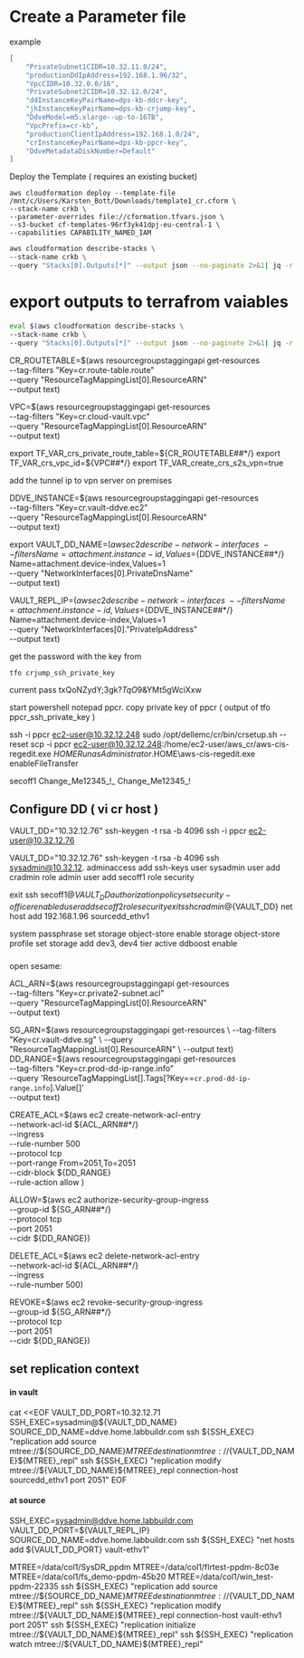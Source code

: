 
# Create a Parameter file
example
```json
[
    "PrivateSubnet1CIDR=10.32.11.0/24",	
    "productionDdIpAddress=192.168.1.96/32",
    "VpcCIDR=10.32.0.0/16",	
    "PrivateSubnet2CIDR=10.32.12.0/24",	
    "ddInstanceKeyPairName=dps-kb-ddcr-key",	
    "jhInstanceKeyPairName=dps-kb-crjump-key",	
    "DdveModel=m5.xlarge--up-to-16TB",	
    "VpcPrefix=cr-kb",	
    "productionClientIpAddress=192.168.1.0/24",	
    "crInstanceKeyPairName=dps-kb-ppcr-key",	
    "DdveMetadataDiskNumber=Default"
]
```







Deploy the Template ( requires an existing bucket)

```aws
aws cloudformation deploy --template-file /mnt/c/Users/Karsten_Bott/Downloads/template1_cr.cform \
--stack-name crkb \
--parameter-overrides file://cformation.tfvars.json \
--s3-bucket cf-templates-96rf3yk41dpj-eu-central-1 \
--capabilities CAPABILITY_NAMED_IAM
```
```bash
aws cloudformation describe-stacks \
--stack-name crkb \
--query "Stacks[0].Outputs[*]" --output json --no-paginate 2>&1| jq -r 'to_entries[] |  "\(.value.OutputKey)=\(.value.OutputValue)"'
```

# export outputs to terrafrom vaiables
```bash
eval $(aws cloudformation describe-stacks \
--stack-name crkb \
--query "Stacks[0].Outputs[*]" --output json --no-paginate 2>&1| jq -r 'to_entries[] |  "export TF_VAR_\(.value.OutputKey)=\(.value.OutputValue)"')
```




CR_ROUTETABLE=$(aws resourcegroupstaggingapi get-resources \
  --tag-filters "Key=cr.route-table.route" \
  --query "ResourceTagMappingList[0].ResourceARN" \
  --output text)

VPC=$(aws resourcegroupstaggingapi get-resources \
  --tag-filters "Key=cr.cloud-vault.vpc" \
  --query "ResourceTagMappingList[0].ResourceARN" \
  --output text)

export TF_VAR_crs_private_route_table=${CR_ROUTETABLE##*/}
export TF_VAR_crs_vpc_id=${VPC##*/}
export TF_VAR_create_crs_s2s_vpn=true

add the tunnel ip to vpn server on premises



DDVE_INSTANCE=$(aws resourcegroupstaggingapi get-resources \
  --tag-filters "Key=cr.vault-ddve.ec2" \
  --query "ResourceTagMappingList[0].ResourceARN" \
  --output text)


export VAULT_DD_NAME=$(aws ec2 describe-network-interfaces \
  --filters Name=attachment.instance-id,Values=${DDVE_INSTANCE##*/} Name=attachment.device-index,Values=1 \
  --query "NetworkInterfaces[0].PrivateDnsName" \
  --output text)


VAULT_REPL_IP=$(aws ec2 describe-network-interfaces \
--filters Name=attachment.instance-id,Values=${DDVE_INSTANCE##*/} Name=attachment.device-index,Values=1 \
  --query "NetworkInterfaces[0]."PrivateIpAddress" \
  --output text)

get the password with the key from 
```
tfo crjump_ssh_private_key
```

current pass txQoNZydY;3gk$?TqO$9&YMt5gWciXxw

start powershell
notepad ppcr.
copy private key of ppcr ( output of tfo ppcr_ssh_private_key )

ssh -i ppcr ec2-user@10.32.12.248
sudo /opt/dellemc/cr/bin/crsetup.sh --reset
scp -i ppcr ec2-user@10.32.12.248:/home/ec2-user/aws_cr/aws-cis-regedit.exe $HOME
Run as Administrator
.$HOME\aws-cis-regedit.exe enableFileTransfer

secoff1 Change_Me12345_!_
Change_Me12345_!




## Configure DD ( vi cr host )
VAULT_DD="10.32.12.76"
ssh-keygen -t rsa -b 4096
ssh -i ppcr ec2-user@10.32.12.76

VAULT_DD="10.32.12.76"
ssh-keygen -t rsa -b 4096
ssh sysadmin@10.32.12.
adminaccess add ssh-keys user sysadmin
user add cradmin role admin
user add secoff1 role security

exit
ssh secoff1@${VAULT_DD}
authorization policy set security-officer enabled
user add secoff2 role security
exit
ssh cradmin@${VAULT_DD}
net host add 192.168.1.96 sourcedd_ethv1

system passphrase set
storage object-store enable
storage object-store profile set
storage add dev3, dev4 tier active
ddboost enable



###

open sesame:

ACL_ARN=$(aws resourcegroupstaggingapi get-resources \
  --tag-filters "Key=cr.private2-subnet.acl" \
  --query "ResourceTagMappingList[0].ResourceARN"\
  --output text)

SG_ARN=$(aws resourcegroupstaggingapi get-resources \
  --tag-filters "Key=cr.vault-ddve.sg" \
  --query "ResourceTagMappingList[0].ResourceARN" \
  --output text)
DD_RANGE=$(aws resourcegroupstaggingapi get-resources \
  --tag-filters "Key=cr.prod-dd-ip-range.info" \
  --query 'ResourceTagMappingList[].Tags[?Key==`cr.prod-dd-ip-range.info`].Value[]' \
  --output text)



CREATE_ACL=$(aws ec2 create-network-acl-entry \
--network-acl-id ${ACL_ARN##*/} \
--ingress \
--rule-number 500 \
--protocol tcp \
--port-range From=2051,To=2051 \
--cidr-block ${DD_RANGE} \
--rule-action allow )


ALLOW=$(aws ec2 authorize-security-group-ingress \
    --group-id ${SG_ARN##*/}  \
    --protocol tcp \
    --port 2051 \
    --cidr ${DD_RANGE})

DELETE_ACL=$(aws ec2 delete-network-acl-entry \
--network-acl-id ${ACL_ARN##*/} \
--ingress \
--rule-number 500)

REVOKE=$(aws ec2 revoke-security-group-ingress \
    --group-id ${SG_ARN##*/} \
    --protocol tcp \
    --port 2051 \
    --cidr ${DD_RANGE})



## set replication context 
#### in vault
cat <<EOF
VAULT_DD_PORT=10.32.12.71
SSH_EXEC=sysadmin@${VAULT_DD_NAME}
SOURCE_DD_NAME=ddve.home.labbuildr.com
ssh ${SSH_EXEC} "replication add source mtree://${SOURCE_DD_NAME}${MTREE} destination mtree://${VAULT_DD_NAME}${MTREE}_repl"
ssh ${SSH_EXEC} "replication modify mtree://${VAULT_DD_NAME}${MTREE}_repl connection-host sourcedd_ethv1 port 2051"
EOF



#### at source
SSH_EXEC=sysadmin@ddve.home.labbuildr.com
VAULT_DD_PORT=${VAULT_REPL_IP}
SOURCE_DD_NAME=ddve.home.labbuildr.com
ssh ${SSH_EXEC} "net hosts add ${VAULT_DD_PORT} vault-ethv1"  


MTREE=/data/col1/SysDR_ppdm
MTREE=/data/col1/flrtest-ppdm-8c03e
MTREE=/data/col1/fs_demo-ppdm-45b20
MTREE=/data/col1/win_test-ppdm-22335
ssh ${SSH_EXEC} "replication add source mtree://${SOURCE_DD_NAME}${MTREE} destination mtree://${VAULT_DD_NAME}${MTREE}_repl"
ssh ${SSH_EXEC} "replication modify  mtree://${VAULT_DD_NAME}${MTREE}_repl connection-host vault-ethv1 port 2051"
ssh ${SSH_EXEC} "replication initialize mtree://${VAULT_DD_NAME}${MTREE}_repl"
ssh ${SSH_EXEC} "replication watch mtree://${VAULT_DD_NAME}${MTREE}_repl"





